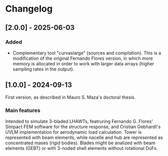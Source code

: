 # Changelog

## [2.0.0] - 2025-06-03
### Added
- Complementary tool "curvaslarge" (sources and compilation). This is a modification of the original Fernando Flores version, in which more memory is allocated in order to work with larger data arrays (higher sampling rates in the output).

## [1.0.0] - 2024-09-13
First version, as described in Mauro S. Maza's doctoral thesis.

### Main features
Intended to simulate 3-bladed LHAWTs, featruring Fernando G. Flores' Simpact FEM software for the structure response, and Cristian Gebhardt's UVLM implementation for aerodynamic load calculation.
Tower is represented with beam elements, while nacelle and hub are represented as concentrated mases (rigid bodies). Blades might be analized with beam elements (GEBT) or with 3-noded shell elements without rotational DoFs.
